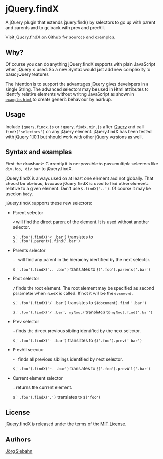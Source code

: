 jQuery.findX
============

A jQuery plugin that extends jquery.find() by selectors to go up with parent and parents and
to go back with prev and prevAll.

Visit [jQuery.findX on Github](https://github.com/jsiebahn/jquery-findx) for sources and examples.


Why?
----

Of course you can do anything jQuery.findX supports with plain JavaScript when jQuery is used. So
a new Syntax would just add new complexity to basic jQuery features.

The intention is to support the advantages jQuery gives developers in a single String. The
advanced selectors may be used in Html attributes to identify relative elements without writing
JavaScript as shown in [`example.html`](example/example.html) to create generic behaviour by markup.


Usage
-----

Include `jquery.findx.js` or `jquery.findx.min.js` after [jQuery](http://jquery.com) and call
`findX('selectors')` on any jQuery element. jQuery.findX has been tested with jQuery 1.10.1 but
should work with other jQuery versions as well.


Syntax and examples
-------------------

First the drawback: Currently it is not possible to pass multiple selectors like 
`div.foo, div.bar` to jQuery.findX.

jQuery.findX is always used on at least one element and not globally. That should be 
obvious, because jQuery findX is used to find other elements relative to a given element.
Don't use `$.findX('..')`. Of course it may be used on `body`.

jQuery.findX supports these new selectors:

- Parent selector

  `<` will find the direct parent of the element. It is used without another selector.

  `$('.foo').findX('< .bar')` translates to `$('.foo').parent().find('.bar')`
  
- Parents selector
  
  `..` will find any parent in the hierarchy identified by the next selector.

  `$('.foo').findX('.. .bar')` translates to `$('.foo').parents('.bar')`

- Root selector

  `/` finds the root element. The root element may be specified as second parameter when `findX`
   is called. If not it will be the `document`.

   `$('.foo').findX('/ .bar')` translates to `$(document).find('.bar')`

   `$('.foo').findX('/ .bar', myRoot)` translates to `myRoot.find('.bar')`

- Prev selector

  `-` finds the direct previous sibling identified by the next selector.

  `$('.foo').findX('- .bar')` translates to `$('.foo').prev('.bar')`

- PrevAll selector

  `~-` finds all previous siblings identified by next selector.

  `$('.foo').findX('~- .bar')` translates to `$('.foo').prevAll('.bar')`

- Current element selector

  `.` returns the current element.

  `$('.foo').findX('.')` translates to `$('foo')`


License
-------

jQuery.findX is released under the terms of the [MIT License](MIT-LICENSE).


Authors
-------

[Jörg Siebahn](https://github.com/jsiebahn)